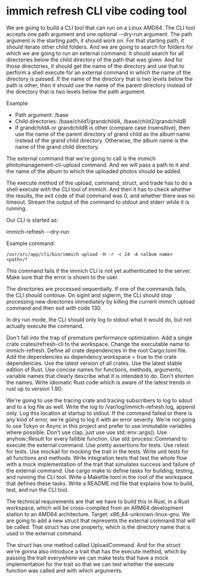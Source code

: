 # immich refresh CLI vibe coding tool

We are going to build a CLI tool that can run on a Linux AMD64. The CLI tool accepts one path argument and one optional --dry-run argument. The path argument is the starting path, it should work on. For that starting path, it should iterate other child folders. And we are going to search for folders for which we are going to run an external command. It should search for all directories below the child directory of the path that was given. And for those directories, it should get the name of the directory and use that to perform a shell execute for an external command in which the name of the directory is passed. If the name of the directory that is two levels below the path is other, then it should use the name of the parent directory instead of the directory that is two levels below the path argument. 

Example:

- Path argument: /base
- Child directories: /base/child1/grandchildA, /base/child2/grandchildB
- if grandchildA or grandchildB is other (compare case insensitive), then use the name of the parent directory of grand child as the album name instead of the grand child directory. Otherwise, the album name is the name of the grand child directory.

The external command that we're going to call is the immich photomanagement-cli-upload command. And we will pass a path to it and the name of the album to which the uploaded photos should be added. 

The execute method of the upload, command, struct, and trade has to do a shell execute with the CLI tool of immich. And then it has to check whether the results, the exit code of that command was 0, and whether there was no timeout. Stream the output of the command to stdout and stderr while it is running.

Our CLI is started as:

immich-refresh <path> --dry-run

Example command:

`/usr/src/app/cli/bin/immich upload -H -r -c 24 -A <album name> <path>/*`

This command fails if the immich CLI is not yet authenticated to the server. Make sure that the error is shown to the user.

The directories are processed sequentially. If one of the commands fails, the CLI should continue. On sigint and sigterm, the CLI should stop processing new directories immediately by killing the current immich upload command and then exit with code 130.

In dry run mode, the CLI should only log to stdout what it would do, but not actually execute the command.

Don't fall into the trap of premature performance optimization.  Add a single crate crates/refresh-cli to the workspace. Change the executable name to immich-refresh. Define all crate dependencies in the root Cargo.toml file. Add the dependencies as dependency.workspace = true to the crate dependencies. Use the latest version of all crates. Use the latest stable edition of Rust. Use concise names for functions, methods, arguments, variable names that clearly describe what it is intended to do. Don't shorten the names. Write idiomatic Rust code which is aware of the latest trends in rust up to version 1.90.

We're going to use the tracing crate and tracing subscribers to log to sdout and to a log file as well. Write the log to /var/log/immich-refresh.log, append only. Log this location at startup to stdout. If the command failed or there is any kind of error, we're going to log it with an error severity. We're not going to use Tokyo or Async in this project and prefer to use immutable variables where possible. Don't use clap, just use use std::env::args(). Use anyhow::Result for every fallible function. Use std::process::Command to execute the external command. Use pretty assertions for tests. Use rstest for tests. Use mockall for mocking the trait in the tests. Write unit tests for all functions and methods. Write integration tests that test the whole flow with a mock implementation of the trait that simulates success and failure of the external command. Use cargo make to define tasks for building, testing, and running the CLI tool. Write a Makefile.toml in the root of the workspace that defines these tasks. Write a README.md file that explains how to build, test, and run the CLI tool.

The technical requirements are that we have to build this in Rust, in a Rust workspace, which will be cross-compiled from an ARM64 development station to an AMD64 architecture. Target: x86_64-unknown-linux-gnu. We are going to add a new struct that represents the external command that will be called. That struct has one property, which is the directory name that is used in the external command.

The struct has one method called UploadCommand. And for the struct we're gonna also introduce a trait that has the execute method, which by passing the trait everywhere we can make tests that have a mock implementation for the trait so that we can test whether the execute function was called and with which arguments.
